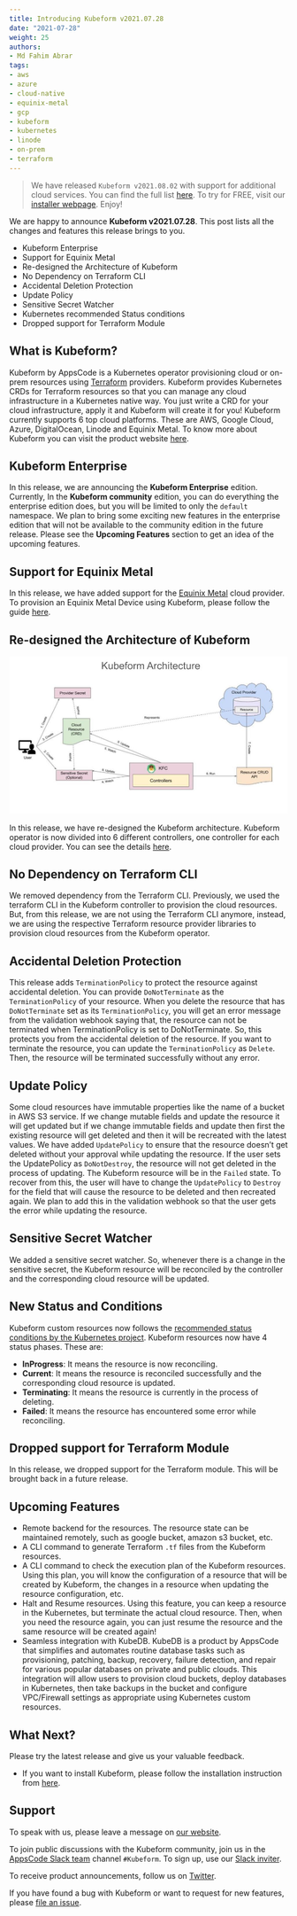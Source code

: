 ```yaml
---
title: Introducing Kubeform v2021.07.28
date: "2021-07-28"
weight: 25
authors:
- Md Fahim Abrar
tags:
- aws
- azure
- cloud-native
- equinix-metal
- gcp
- kubeform
- kubernetes
- linode
- on-prem
- terraform
---
```


> We have released `Kubeform v2021.08.02` with support for additional cloud services. You can find the full list [here](https://kubeform.com/pricing/). To try for FREE, visit our [installer webpage](https://kubeform.com/docs/v2021.08.02/setup/). Enjoy! 

We are happy to announce **Kubeform v2021.07.28**. This post lists all the changes and features this release brings to you.

* Kubeform Enterprise
* Support for Equinix Metal
* Re-designed the Architecture of Kubeform
* No Dependency on Terraform CLI
* Accidental Deletion Protection
* Update Policy
* Sensitive Secret Watcher
* Kubernetes recommended Status conditions
* Dropped support for Terraform Module

## What is Kubeform?

Kubeform by AppsCode is a Kubernetes operator provisioning cloud or on-prem resources using [Terraform](https://terraform.io) providers. Kubeform provides Kubernetes CRDs for Terraform resources so that you can manage any cloud infrastructure in a Kubernetes native way. You just write a CRD for your cloud infrastructure, apply it and Kubeform will create it for you! Kubeform currently supports 6 top cloud platforms. These are AWS, Google Cloud, Azure, DigitalOcean, Linode and Equinix Metal. To know more about Kubeform you can visit the product website [here](https://kubeform.com/).

## Kubeform Enterprise

In this release, we are announcing the **Kubeform Enterprise** edition. Currently, In the **Kubeform community** edition, you can do everything the enterprise edition does, but you will be limited to only the `default` namespace. We plan to bring some exciting new features in the enterprise edition that will not be available to the community edition in the future release. Please see the **Upcoming Features** section to get an idea of the upcoming features.

## Support for Equinix Metal

In this release, we have added support for the [Equinix Metal](http://equinix.com) cloud provider. To provision an Equinix Metal Device using Kubeform, please follow the guide [here](https://kubeform.com/docs/latest/guides/equinixmetal).

## Re-designed the Architecture of Kubeform

![Kubeform Architecture](kubeform-architecture.jpg)

In this release, we have re-designed the Kubeform architecture. Kubeform operator is now divided into 6 different controllers, one controller for each cloud provider. You can see the details [here](http://kubeform.com/docs/latest/concepts/what-is-Kubeform/architecture).

## No Dependency on Terraform CLI

We removed dependency from the Terraform CLI. Previously, we used the terraform CLI in the Kubeform controller to provision the cloud resources. But, from this release, we are not using the Terraform CLI anymore, instead, we are using the respective Terraform resource provider libraries to provision cloud resources from the Kubeform operator.

## Accidental Deletion Protection

This release adds `TerminationPolicy` to protect the resource against accidental deletion. You can provide `DoNotTerminate` as the `TerminationPolicy` of your resource. When you delete the resource that has `DoNotTerminate` set as its `TerminationPolicy`, you will get an error message from the validation webhook saying that, the resource can not be terminated when TerminationPolicy is set to DoNotTerminate. So, this protects you from the accidental deletion of the resource. If you want to terminate the resource, you can update the `TerminationPolicy` as `Delete`. Then, the resource will be terminated successfully without any error.

## Update Policy

Some cloud resources have immutable properties like the name of a bucket in AWS S3 service. If we change mutable fields and update the resource it will get updated but if we change immutable fields and update then first the existing resource will get deleted and then it will be recreated with the latest values. We have added `UpdatePolicy` to ensure that the resource doesn’t get deleted without your approval while updating the resource. If the user sets the UpdatePolicy as `DoNotDestroy`, the resource will not get deleted in the process of updating. The Kubeform resource will be in the `Failed` state. To recover from this, the user will have to change the `UpdatePolicy` to `Destroy` for the field that will cause the resource to be deleted and then recreated again. We plan to add this in the validation webhook so that the user gets the error while updating the resource.

## Sensitive Secret Watcher

We added a sensitive secret watcher. So, whenever there is a change in the sensitive secret, the Kubeform resource will be reconciled by the controller and the corresponding cloud resource will be updated.

## New Status and Conditions

Kubeform custom resources now follows the [recommended status conditions by the Kubernetes project](https://github.com/kubernetes-sigs/cli-utils/tree/master/pkg/kstatus). Kubeform resources now have 4 status phases. These are:

* **InProgress**: It means the resource is now reconciling.
* **Current**: It means the resource is reconciled successfully and the corresponding cloud resource is updated.
* **Terminating**: It means the resource is currently in the process of deleting.
* **Failed**: It means the resource has encountered some error while reconciling.

## Dropped support for Terraform Module

In this release, we dropped support for the Terraform module. This will be brought back in a future release.

## Upcoming Features

* Remote backend for the resources. The resource state can be maintained remotely, such as google bucket, amazon s3 bucket, etc.
* A CLI command to generate Terraform `.tf` files from the Kubeform resources.
* A CLI command to check the execution plan of the Kubeform resources. Using this plan, you will know the configuration of a resource that will be created by Kubeform, the changes in a resource when updating the resource configuration, etc.
* Halt and Resume resources. Using this feature, you can keep a resource in the Kubernetes, but terminate the actual cloud resource. Then, when you need the resource again, you can just resume the resource and the same resource will be created again!
* Seamless integration with KubeDB. KubeDB is a product by AppsCode that simplifies and automates routine database tasks such as provisioning, patching, backup, recovery, failure detection, and repair for various popular databases on private and public clouds. This integration will allow users to provision cloud buckets, deploy databases in Kubernetes, then take backups in the bucket and configure VPC/Firewall settings as appropriate using Kubernetes custom resources.

## What Next?

Please try the latest release and give us your valuable feedback.

* If you want to install Kubeform, please follow the installation instruction from [here](http://www.kubeform.com/docs/latest/setup).

## Support

To speak with us, please leave a message on [our website](https://appscode.com/contact/).

To join public discussions with the Kubeform community, join us in the [AppsCode Slack team](https://appscode.slack.com/messages/C8NCX6N23/details/) channel `#Kubeform`. To sign up, use our [Slack inviter](https://slack.appscode.com/).

To receive product announcements, follow us on [Twitter](https://twitter.com/Kubeform).

If you have found a bug with Kubeform or want to request for new features, please [file an issue](https://github.com/Kubeform/Kubeform/issues/new).
